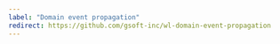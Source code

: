 ```yaml
---
label: "Domain event propagation"
redirect: https://github.com/gsoft-inc/wl-domain-event-propagation
---
```

